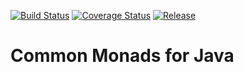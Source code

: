 [![Build Status](https://travis-ci.org/enelson/java_monads.svg?branch=master)](https://travis-ci.org/enelson/java_monads)
[![Coverage Status](https://codecov.io/github/enelson/java_monads/coverage.png?branch=master)](https://codecov.io/github/enelson/java_monads?branch=master)
[![Release](https://img.shields.io/github/release/enelson/java_monads.svg)](https://github.com/enelson/java_monads/releases)

# Common Monads for Java
